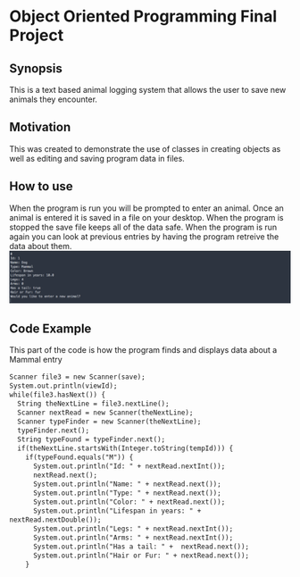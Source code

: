 # Object Oriented Programming Final Project

## Synopsis
This is a text based animal logging system that allows the user to save new animals they encounter.

## Motivation
This was created to demonstrate the use of classes in creating objects as well as editing and saving program data in files.

## How to use
When the program is run you will be prompted to enter an animal. Once an animal is entered it is saved in a file on your desktop. When the program is stopped
the save file keeps all of the data safe. When the program is run again you can look at previous entries by having the program retreive the data about them. 
<img src="https://raw.githubusercontent.com/KahootTroop/CSCI_1110_OOP_Coursework/master/FinalProject/ss.png" />

## Code Example
This part of the code is how the program finds and displays data about a Mammal entry
```
Scanner file3 = new Scanner(save);
System.out.println(viewId);
while(file3.hasNext()) {
  String theNextLine = file3.nextLine();
  Scanner nextRead = new Scanner(theNextLine);
  Scanner typeFinder = new Scanner(theNextLine);
  typeFinder.next();
  String typeFound = typeFinder.next();
  if(theNextLine.startsWith(Integer.toString(tempId))) {
    if(typeFound.equals("M")) {
      System.out.println("Id: " + nextRead.nextInt());
      nextRead.next();
      System.out.println("Name: " + nextRead.next());
      System.out.println("Type: " + nextRead.next());
      System.out.println("Color: " + nextRead.next());
      System.out.println("Lifespan in years: " + nextRead.nextDouble());
      System.out.println("Legs: " + nextRead.nextInt());
      System.out.println("Arms: " + nextRead.nextInt());
      System.out.println("Has a tail: " +  nextRead.next());
      System.out.println("Hair or Fur: " + nextRead.next());
    }
```
